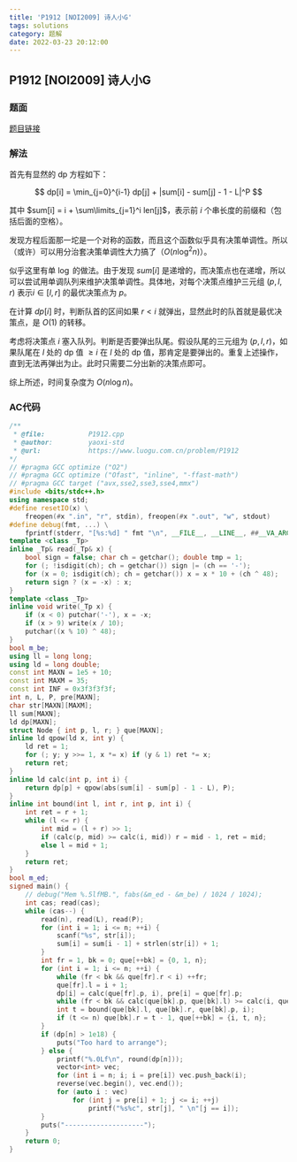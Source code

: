 ```yaml
---
title: 'P1912 [NOI2009] 诗人小G'
tags: solutions
category: 题解
date: 2022-03-23 20:12:00
---
```


## P1912 [NOI2009] 诗人小G
<!-- more -->

### 题面

[题目链接](https://www.luogu.com.cn/problem/P1912)

### 解法

首先有显然的 dp 方程如下：

$$
dp[i] = \min_{j=0}^{i-1} dp[j] + |sum[i] - sum[j] - 1 - L|^P
$$

其中 $sum[i] = i + \sum\limits_{j=1}^i len[j]$，表示前 $i$ 个串长度的前缀和（包括后面的空格）。

发现方程后面那一坨是一个对称的函数，而且这个函数似乎具有决策单调性。所以（或许）可以用分治套决策单调性大力搞了（$O(n\log^2 n)$）。

似乎这里有单 $\log$ 的做法。由于发现 $sum[i]$ 是递增的，而决策点也在递增，所以可以尝试用单调队列来维护决策单调性。具体地，对每个决策点维护三元组 $(p,l,r)$ 表示$i \in [l,r]$ 的最优决策点为 $p$。

在计算 $dp[i]$ 时，判断队首的区间如果 $r < i$ 就弹出，显然此时的队首就是最优决策点，是 $O(1)$ 的转移。

考虑将决策点 $i$ 塞入队列。判断是否要弹出队尾。假设队尾的三元组为 $(p,l,r)$，如果队尾在 $l$ 处的 dp 值 $\ge i$ 在 $l$ 处的 dp 值，那肯定是要弹出的。重复上述操作，直到无法再弹出为止。此时只需要二分出新的决策点即可。

综上所述，时间复杂度为 $O(n \log n)$。

### AC代码

```cpp
/**
 * @file:           P1912.cpp
 * @author:         yaoxi-std
 * @url:            https://www.luogu.com.cn/problem/P1912
*/
// #pragma GCC optimize ("O2")
// #pragma GCC optimize ("Ofast", "inline", "-ffast-math")
// #pragma GCC target ("avx,sse2,sse3,sse4,mmx")
#include <bits/stdc++.h>
using namespace std;
#define resetIO(x) \
    freopen(#x ".in", "r", stdin), freopen(#x ".out", "w", stdout)
#define debug(fmt, ...) \
    fprintf(stderr, "[%s:%d] " fmt "\n", __FILE__, __LINE__, ##__VA_ARGS__)
template <class _Tp>
inline _Tp& read(_Tp& x) {
    bool sign = false; char ch = getchar(); double tmp = 1;
    for (; !isdigit(ch); ch = getchar()) sign |= (ch == '-');
    for (x = 0; isdigit(ch); ch = getchar()) x = x * 10 + (ch ^ 48);
    return sign ? (x = -x) : x;
}
template <class _Tp>
inline void write(_Tp x) {
    if (x < 0) putchar('-'), x = -x;
    if (x > 9) write(x / 10);
    putchar((x % 10) ^ 48);
}
bool m_be;
using ll = long long;
using ld = long double;
const int MAXN = 1e5 + 10;
const int MAXM = 35;
const int INF = 0x3f3f3f3f;
int n, L, P, pre[MAXN];
char str[MAXN][MAXM];
ll sum[MAXN];
ld dp[MAXN];
struct Node { int p, l, r; } que[MAXN];
inline ld qpow(ld x, int y) {
    ld ret = 1;
    for (; y; y >>= 1, x *= x) if (y & 1) ret *= x;
    return ret;
}
inline ld calc(int p, int i) {
    return dp[p] + qpow(abs(sum[i] - sum[p] - 1 - L), P);
}
inline int bound(int l, int r, int p, int i) {
    int ret = r + 1;
    while (l <= r) {
        int mid = (l + r) >> 1;
        if (calc(p, mid) >= calc(i, mid)) r = mid - 1, ret = mid;
        else l = mid + 1;
    }
    return ret;
}
bool m_ed;
signed main() {
    // debug("Mem %.5lfMB.", fabs(&m_ed - &m_be) / 1024 / 1024);
    int cas; read(cas);
    while (cas--) {
        read(n), read(L), read(P);
        for (int i = 1; i <= n; ++i) {
            scanf("%s", str[i]);
            sum[i] = sum[i - 1] + strlen(str[i]) + 1;
        }
        int fr = 1, bk = 0; que[++bk] = {0, 1, n};
        for (int i = 1; i <= n; ++i) {
            while (fr < bk && que[fr].r < i) ++fr;
            que[fr].l = i + 1;
            dp[i] = calc(que[fr].p, i), pre[i] = que[fr].p;
            while (fr < bk && calc(que[bk].p, que[bk].l) >= calc(i, que[bk].l)) --bk;
            int t = bound(que[bk].l, que[bk].r, que[bk].p, i);
            if (t <= n) que[bk].r = t - 1, que[++bk] = {i, t, n};
        }
        if (dp[n] > 1e18) {
            puts("Too hard to arrange");
        } else {
            printf("%.0Lf\n", round(dp[n]));
            vector<int> vec;
            for (int i = n; i; i = pre[i]) vec.push_back(i);
            reverse(vec.begin(), vec.end());
            for (auto i : vec)
                for (int j = pre[i] + 1; j <= i; ++j)
                    printf("%s%c", str[j], " \n"[j == i]);
        }
        puts("--------------------");
    }
    return 0;
}
```